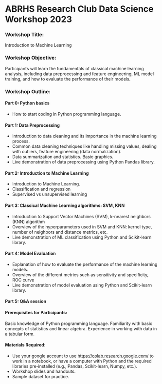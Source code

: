 
# ABRHS Research Club Data Science Workshop 2023    
  
  
### Workshop Title:  
Introduction to Machine Learning  
  
  
### Workshop Objective:  
Participants will learn the fundamentals of classical machine learning analysis, including data preprocessing and feature engineering, ML model training, and how to 
evaluate the performance of their models.  
   
### Workshop Outline:  

#### Part 0: Python basics

- How to start coding in Python programming language.   


#### Part 1: Data Preprocessing

- Introduction to data cleaning and its importance in the machine learning process.  
- Common data cleaning techniques like handling missing values, dealing with outliers, feature engineering (data normalization).  
- Data summarization and statistics. Basic graphics.
- Live demonstration of data preprocessing using Python Pandas library.  

#### Part 2: Introduction to Machine Learning

- Introduction to Machine Learning.
- Classification and regression
- Supervised vs unsupervised learning


#### Part 3: Classical Machine Learning algorithms: SVM, KNN

- Introduction to Support Vector Machines (SVM), k-nearest neighbors (KNN) algorithm
- Overview of the hyperparameters used in SVM and KNN: kernel type, number of neighbors and distance metrics, etc.
- Live demonstration of ML classification using Python and Scikit-learn library.



#### Part 4: Model Evaluation

- Explanation of how to evaluate the performance of the machine learning models.
- Overview of the different metrics such as sensitivity and specificity, ROC curve
- Live demonstration of model evaluation using Python and Scikit-learn library.
  
  
#### Part 5: Q&A session


#### Prerequisites for Participants:

Basic knowledge of Python programming language.
Familiarity with basic concepts of statistics and linear algebra.
Experience in working with data in a tabular form.  

#### Materials Required:

- Use your google account to use  https://colab.research.google.com/ to work in a notebook, or have a computer with Python and the required libraries pre-installed (e.g., Pandas, Scikit-learn, Numpy, etc.).  
- Workshop slides and handouts.  
- Sample dataset for practice.     
  

  
